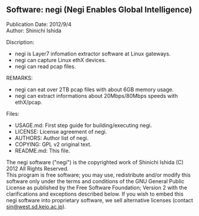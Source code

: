 ## Software: negi (Negi Enables Global Intelligence)  
Publication Date: 2012/9/4  
Author: Shinichi Ishida  

Discription:  
* negi is Layer7 infomation extractor software at Linux gateways.  
* negi can capture Linux ethX devices.
* negi can read pcap files.

REMARKS:
* negi can eat over 2TB pcap files with about 6GB memory usage.
* negi can extract informations about 20Mbps/80Mbps speeds with ethX/pcap.

Files:  
 * USAGE.md: First step guide for building/executing negi.
 * LICENSE: License agreement of negi.
 * AUTHORS: Author list of negi.
 * COPYING: GPL v2 original text.
 * README.md: This file.


The negi software ("negi") is the copyrighted work of Shinichi Ishida (C) 2012 All Rights Reserved.  
This program is free software; you may use, redistribute and/or modify this software only under the terms and conditions of the GNU General Public License as published by the Free Software Foundation; Version 2 with the clarifications and exceptions described below. If you wish to embed this negi software into proprietary software, we sell alternative licenses (contact sin@west.sd.keio.ac.jp).

